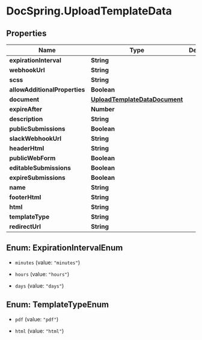 # DocSpring.UploadTemplateData

## Properties
Name | Type | Description | Notes
------------ | ------------- | ------------- | -------------
**expirationInterval** | **String** |  | [optional] 
**webhookUrl** | **String** |  | [optional] 
**scss** | **String** |  | [optional] 
**allowAdditionalProperties** | **Boolean** |  | [optional] 
**document** | [**UploadTemplateDataDocument**](UploadTemplateDataDocument.md) |  | [optional] 
**expireAfter** | **Number** |  | [optional] 
**description** | **String** |  | [optional] 
**publicSubmissions** | **Boolean** |  | [optional] 
**slackWebhookUrl** | **String** |  | [optional] 
**headerHtml** | **String** |  | [optional] 
**publicWebForm** | **Boolean** |  | [optional] 
**editableSubmissions** | **Boolean** |  | [optional] 
**expireSubmissions** | **Boolean** |  | [optional] 
**name** | **String** |  | [optional] 
**footerHtml** | **String** |  | [optional] 
**html** | **String** |  | [optional] 
**templateType** | **String** |  | [optional] 
**redirectUrl** | **String** |  | [optional] 


<a name="ExpirationIntervalEnum"></a>
## Enum: ExpirationIntervalEnum


* `minutes` (value: `"minutes"`)

* `hours` (value: `"hours"`)

* `days` (value: `"days"`)




<a name="TemplateTypeEnum"></a>
## Enum: TemplateTypeEnum


* `pdf` (value: `"pdf"`)

* `html` (value: `"html"`)




